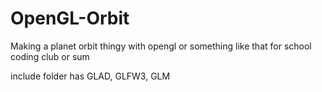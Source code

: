 # OpenGL-Orbit
Making a planet orbit thingy with opengl or something like that for school coding club or sum

include folder has GLAD, GLFW3, GLM 
